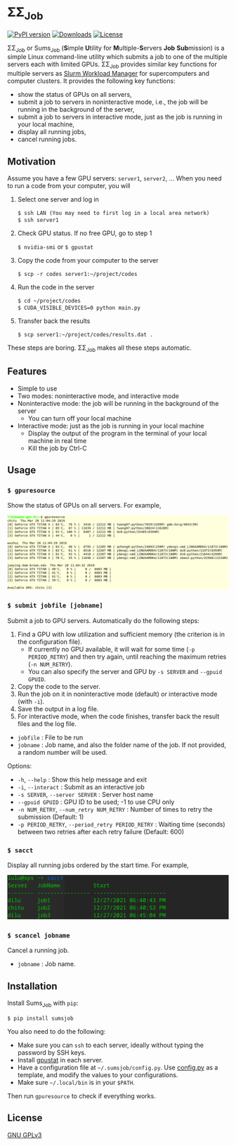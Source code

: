 # &Sigma;&Sigma;<sub>Job</sub>

[![PyPI version](https://badge.fury.io/py/SumsJob.svg)](https://badge.fury.io/py/SumsJob)
[![Downloads](https://pepy.tech/badge/sumsjob)](https://pepy.tech/project/sumsjob)
[![License](https://img.shields.io/github/license/lululxvi/sumsjob)](https://github.com/lululxvi/sumsjob/blob/master/LICENSE)

&Sigma;&Sigma;<sub>Job</sub> or Sums<sub>Job</sub> (**S**imple **U**tility for **M**ultiple-**S**ervers **Job** **Sub**mission) is a simple Linux command-line utility which submits a job to one of the multiple servers each with limited GPUs. &Sigma;&Sigma;<sub>Job</sub> provides similar key functions for multiple servers as [Slurm Workload Manager](https://slurm.schedmd.com) for supercomputers and computer clusters. It provides the following key functions:

- show the status of GPUs on all servers,
- submit a job to servers in noninteractive mode, i.e., the job will be running in the background of the server,
- submit a job to servers in interactive mode, just as the job is running in your local machine,
- display all running jobs,
- cancel running jobs.

## Motivation

Assume you have a few GPU servers: `server1`, `server2`, ... When you need to run a code from your computer, you will

1. Select one server and log in

       $ ssh LAN (You may need to first log in a local area network)
       $ ssh server1

1. Check GPU status. If no free GPU, go to step 1

   `$ nvidia-smi` or `$ gpustat`

1. Copy the code from your computer to the server

       $ scp -r codes server1:~/project/codes

1. Run the code in the server

       $ cd ~/project/codes
       $ CUDA_VISIBLE_DEVICES=0 python main.py

1. Transfer back the results

       $ scp server1:~/project/codes/results.dat .

These steps are boring. &Sigma;&Sigma;<sub>Job</sub> makes all these steps automatic.

## Features

- Simple to use
- Two modes: noninteractive mode, and interactive mode
- Noninteractive mode: the job will be running in the background of the server
    + You can turn off your local machine
- Interactive mode: just as the job is running in your local machine
    + Display the output of the program in the terminal of your local machine in real time
    + Kill the job by Ctrl-C

## Usage

### `$ gpuresource`

Show the status of GPUs on all servers. For example,

![](https://github.com/lululxvi/sumsjob/blob/master/docs/figs/gpuresource.png)

### `$ submit jobfile [jobname]`

Submit a job to GPU servers. Automatically do the following steps:

1. Find a GPU with low utilization and sufficient memory (the criterion is in the configuration file).
    - If currently no GPU available, it will wait for some time (`-p PERIOD_RETRY`) and then try again, until reaching the maximum retries (`-n NUM_RETRY`).
    - You can also specify the server and GPU by `-s SERVER` and `--gpuid GPUID`.
1. Copy the code to the server.
1. Run the job on it in noninteractive mode (default) or interactive mode (with `-i`).
1. Save the output in a log file.
1. For interactive mode, when the code finishes, transfer back the result files and the log file.

- `jobfile` : File to be run
- `jobname` : Job name, and also the folder name of the job. If not provided, a random number will be used.

Options:

- `-h`, `--help` : Show this help message and exit
- `-i`, `--interact` : Submit as an interactive job
- `-s SERVER`, `--server SERVER` : Server host name
- `--gpuid GPUID` : GPU ID to be used; -1 to use CPU only
- `-n NUM_RETRY`, `--num_retry NUM_RETRY` : Number of times to retry the submission (Default: 1)
- `-p PERIOD_RETRY`, `--period_retry PERIOD_RETRY` : Waiting time (seconds) between two retries after each retry failure (Default: 600)

### `$ sacct`

Display all running jobs ordered by the start time. For example,

![](https://github.com/lululxvi/sumsjob/blob/master/docs/figs/sacct.png)

### `$ scancel jobname`

Cancel a running job.

- `jobname` : Job name.

## Installation

Install Sums<sub>Job</sub> with `pip`:

```
$ pip install sumsjob
```

You also need to do the following:

- Make sure you can `ssh` to each server, ideally without typing the password by SSH keys.
- Install [gpustat](https://github.com/wookayin/gpustat) in each server.
- Have a configuration file at `~/.sumsjob/config.py`. Use [config.py](https://github.com/lululxvi/sumsjob/blob/master/sumsjob/config.py) as a template, and modify the values to your configurations.
- Make sure `~/.local/bin` is in your `$PATH`.

Then run `gpuresource` to check if everything works.

## License

[GNU GPLv3](LICENSE)
